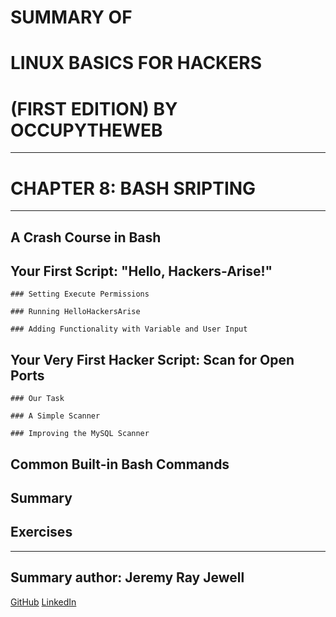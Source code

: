 # SUMMARY OF 
# **LINUX BASICS FOR HACKERS** 
# (FIRST EDITION) BY OCCUPYTHEWEB

---

# CHAPTER 8: BASH SRIPTING

---

## A Crash Course in Bash

## Your First Script: "Hello, Hackers-Arise!"

	### Setting Execute Permissions

	### Running HelloHackersArise
	
	### Adding Functionality with Variable and User Input

## Your Very First Hacker Script: Scan for Open Ports

	### Our Task

	### A Simple Scanner

	### Improving the MySQL Scanner

## Common Built-in Bash Commands

## Summary
	
## Exercises

---

## Summary author: **Jeremy Ray Jewell**
[GitHub](https://github.com/jeremyrayjewell)
[LinkedIn](https://www.linkedin.com/in/jeremyrayjewell)
